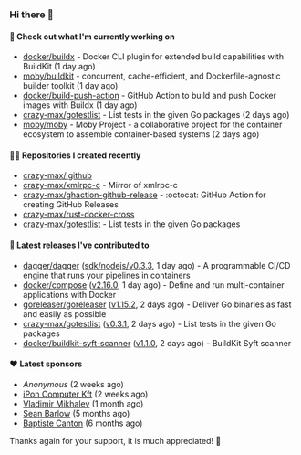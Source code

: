 ### Hi there 👋

#### 👷 Check out what I'm currently working on

- [docker/buildx](https://github.com/docker/buildx) - Docker CLI plugin for extended build capabilities with BuildKit (1 day ago)
- [moby/buildkit](https://github.com/moby/buildkit) - concurrent, cache-efficient, and Dockerfile-agnostic builder toolkit (1 day ago)
- [docker/build-push-action](https://github.com/docker/build-push-action) - GitHub Action to build and push Docker images with Buildx (1 day ago)
- [crazy-max/gotestlist](https://github.com/crazy-max/gotestlist) - List tests in the given Go packages (2 days ago)
- [moby/moby](https://github.com/moby/moby) - Moby Project - a collaborative project for the container ecosystem to assemble container-based systems (2 days ago)

#### 👨‍💻 Repositories I created recently

- [crazy-max/.github](https://github.com/crazy-max/.github)
- [crazy-max/xmlrpc-c](https://github.com/crazy-max/xmlrpc-c) - Mirror of xmlrpc-c
- [crazy-max/ghaction-github-release](https://github.com/crazy-max/ghaction-github-release) - :octocat: GitHub Action for creating GitHub Releases
- [crazy-max/rust-docker-cross](https://github.com/crazy-max/rust-docker-cross)
- [crazy-max/gotestlist](https://github.com/crazy-max/gotestlist) - List tests in the given Go packages

#### 🚀 Latest releases I've contributed to

- [dagger/dagger](https://github.com/dagger/dagger) ([sdk/nodejs/v0.3.3](https://github.com/dagger/dagger/releases/tag/sdk/nodejs/v0.3.3), 1 day ago) - A programmable CI/CD engine that runs your pipelines in containers
- [docker/compose](https://github.com/docker/compose) ([v2.16.0](https://github.com/docker/compose/releases/tag/v2.16.0), 1 day ago) - Define and run multi-container applications with Docker
- [goreleaser/goreleaser](https://github.com/goreleaser/goreleaser) ([v1.15.2](https://github.com/goreleaser/goreleaser/releases/tag/v1.15.2), 2 days ago) - Deliver Go binaries as fast and easily as possible
- [crazy-max/gotestlist](https://github.com/crazy-max/gotestlist) ([v0.3.1](https://github.com/crazy-max/gotestlist/releases/tag/v0.3.1), 2 days ago) - List tests in the given Go packages
- [docker/buildkit-syft-scanner](https://github.com/docker/buildkit-syft-scanner) ([v1.1.0](https://github.com/docker/buildkit-syft-scanner/releases/tag/v1.1.0), 2 days ago) - BuildKit Syft scanner

#### ❤️ Latest sponsors
- _Anonymous_ (2 weeks ago)
- [iPon Computer Kft](https://github.com/iponcomputer) (2 weeks ago)
- [Vladimir Mikhalev](https://github.com/heyValdemar) (1 month ago)
- [Sean Barlow](https://github.com/woolrab6) (5 months ago)
- [Baptiste Canton](https://github.com/batmac) (6 months ago)

Thanks again for your support, it is much appreciated! 🙏
